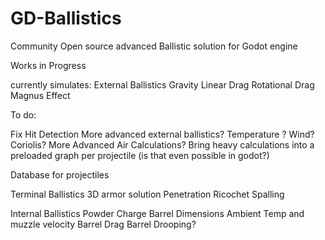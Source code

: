 # GD-Ballistics

Community Open source advanced Ballistic solution for Godot engine



Works in Progress

currently simulates:
     External Ballistics
          Gravity
          Linear Drag
          Rotational Drag
          Magnus Effect
          

To do:

Fix Hit Detection 
More advanced external ballistics?
     Temperature ?
     Wind?
     Coriolis?
     More Advanced Air Calculations?
Bring heavy calculations into a preloaded graph per projectile (is that even possible in godot?)

Database for projectiles


Terminal Ballistics
     3D armor solution 
     Penetration
     Ricochet
     Spalling
     
Internal Ballistics
     Powder Charge
     Barrel Dimensions
     Ambient Temp and muzzle velocity
     Barrel Drag
          Barrel Drooping?

